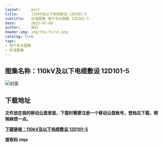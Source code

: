 ```yaml
---
layout:     post
title:      110kV及以下电缆敷设 12D101-5
subtitle:   标准图集 电气专业图集 12D101-5
date:       2025-07-08
author:     峰兄
header-img: img/the-first.png
catalog: true
tags:
- 电气专业图集
- 标准图集
---
```

## 图集名称：110kV及以下电缆敷设 12D101-5
![封面](https://pic1.imgdb.cn/item/686dbd2758cb8da5c897b3f6.jpg)


## 下载地址 ##
**文件放在我的移动云盘里面，下载时需要注册一个移动云盘账号，登陆后下载，稍稍麻烦一点。**  
  
[**下载链接：110kV及以下电缆敷设 12D101-5**](https://caiyun.139.com/w/i/2oxwByUkibUut)


**提取码 ztqs**

